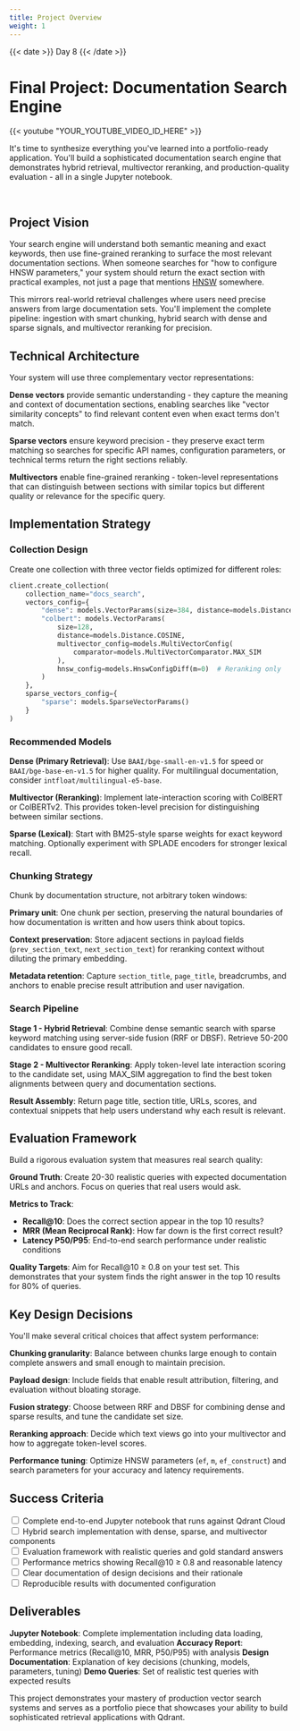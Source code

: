 ```yaml
---
title: Project Overview
weight: 1
---
```


{{< date >}} Day 8 {{< /date >}}

# Final Project: Documentation Search Engine

{{< youtube "YOUR_YOUTUBE_VIDEO_ID_HERE" >}}

It's time to synthesize everything you've learned into a portfolio-ready application. You'll build a sophisticated documentation search engine that demonstrates hybrid retrieval, multivector reranking, and production-quality evaluation - all in a single Jupyter notebook.

<br/>

## Project Vision

Your search engine will understand both semantic meaning and exact keywords, then use fine-grained reranking to surface the most relevant documentation sections. When someone searches for "how to configure HNSW parameters," your system should return the exact section with practical examples, not just a page that mentions [HNSW](https://qdrant.tech/articles/filtrable-hnsw/) somewhere.

This mirrors real-world retrieval challenges where users need precise answers from large documentation sets. You'll implement the complete pipeline: ingestion with smart chunking, hybrid search with dense and sparse signals, and multivector reranking for precision.

## Technical Architecture

Your system will use three complementary vector representations:

**Dense vectors** provide semantic understanding - they capture the meaning and context of documentation sections, enabling searches like "vector similarity concepts" to find relevant content even when exact terms don't match.

**Sparse vectors** ensure keyword precision - they preserve exact term matching so searches for specific API names, configuration parameters, or technical terms return the right sections reliably.

**Multivectors** enable fine-grained reranking - token-level representations that can distinguish between sections with similar topics but different quality or relevance for the specific query.

## Implementation Strategy

### Collection Design

Create one collection with three vector fields optimized for different roles:

```python
client.create_collection(
    collection_name="docs_search",
    vectors_config={
        "dense": models.VectorParams(size=384, distance=models.Distance.COSINE),
        "colbert": models.VectorParams(
            size=128,
            distance=models.Distance.COSINE,
            multivector_config=models.MultiVectorConfig(
                comparator=models.MultiVectorComparator.MAX_SIM
            ),
            hnsw_config=models.HnswConfigDiff(m=0)  # Reranking only
        )
    },
    sparse_vectors_config={
        "sparse": models.SparseVectorParams()
    }
)
```

### Recommended Models

**Dense (Primary Retrieval)**: Use `BAAI/bge-small-en-v1.5` for speed or `BAAI/bge-base-en-v1.5` for higher quality. For multilingual documentation, consider `intfloat/multilingual-e5-base`.

**Multivector (Reranking)**: Implement late-interaction scoring with ColBERT or ColBERTv2. This provides token-level precision for distinguishing between similar sections.

**Sparse (Lexical)**: Start with BM25-style sparse weights for exact keyword matching. Optionally experiment with SPLADE encoders for stronger lexical recall.

### Chunking Strategy

Chunk by documentation structure, not arbitrary token windows:

**Primary unit**: One chunk per section, preserving the natural boundaries of how documentation is written and how users think about topics.

**Context preservation**: Store adjacent sections in payload fields (`prev_section_text`, `next_section_text`) for reranking context without diluting the primary embedding.

**Metadata retention**: Capture `section_title`, `page_title`, breadcrumbs, and anchors to enable precise result attribution and user navigation.

### Search Pipeline

**Stage 1 - Hybrid Retrieval**: Combine dense semantic search with sparse keyword matching using server-side fusion (RRF or DBSF). Retrieve 50-200 candidates to ensure good recall.

**Stage 2 - Multivector Reranking**: Apply token-level late interaction scoring to the candidate set, using MAX_SIM aggregation to find the best token alignments between query and documentation sections.

**Result Assembly**: Return page title, section title, URLs, scores, and contextual snippets that help users understand why each result is relevant.

## Evaluation Framework

Build a rigorous evaluation system that measures real search quality:

**Ground Truth**: Create 20-30 realistic queries with expected documentation URLs and anchors. Focus on queries that real users would ask.

**Metrics to Track**:
- **Recall@10**: Does the correct section appear in the top 10 results?
- **MRR (Mean Reciprocal Rank)**: How far down is the first correct result?
- **Latency P50/P95**: End-to-end search performance under realistic conditions

**Quality Targets**: Aim for Recall@10 ≥ 0.8 on your test set. This demonstrates that your system finds the right answer in the top 10 results for 80% of queries.

## Key Design Decisions

You'll make several critical choices that affect system performance:

**Chunking granularity**: Balance between chunks large enough to contain complete answers and small enough to maintain precision.

**Payload design**: Include fields that enable result attribution, filtering, and evaluation without bloating storage.

**Fusion strategy**: Choose between RRF and DBSF for combining dense and sparse results, and tune the candidate set size.

**Reranking approach**: Decide which text views go into your multivector and how to aggregate token-level scores.

**Performance tuning**: Optimize HNSW parameters (`ef`, `m`, `ef_construct`) and search parameters for your accuracy and latency requirements.

## Success Criteria

<input type="checkbox"> Complete end-to-end Jupyter notebook that runs against Qdrant Cloud  
<input type="checkbox"> Hybrid search implementation with dense, sparse, and multivector components  
<input type="checkbox"> Evaluation framework with realistic queries and gold standard answers  
<input type="checkbox"> Performance metrics showing Recall@10 ≥ 0.8 and reasonable latency  
<input type="checkbox"> Clear documentation of design decisions and their rationale  
<input type="checkbox"> Reproducible results with documented configuration

## Deliverables

**Jupyter Notebook**: Complete implementation including data loading, embedding, indexing, search, and evaluation
**Accuracy Report**: Performance metrics (Recall@10, MRR, P50/P95) with analysis
**Design Documentation**: Explanation of key decisions (chunking, models, parameters, tuning)
**Demo Queries**: Set of realistic test queries with expected results

This project demonstrates your mastery of production vector search systems and serves as a portfolio piece that showcases your ability to build sophisticated retrieval applications with Qdrant. 